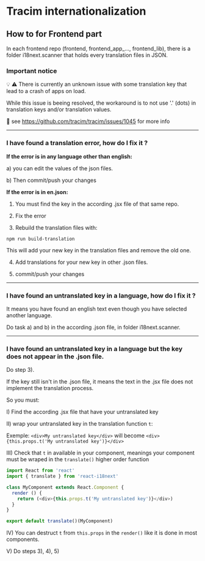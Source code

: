 # Tracim internationalization

## How to for Frontend part

In each frontend repo (frontend, frontend_app_..., frontend_lib), there is a folder i18next.scanner that holds every translation files in JSON.

### Important notice
:bulb: :warning: There is currently an unknown issue with some translation key that lead to a crash of apps on load.
  
While this issue is beeing resolved, the workaround is to not use '.' (dots) in translation keys and/or translation values.
  
:bug: see https://github.com/tracim/tracim/issues/1045 for more info
___

### I have found a translation error, how do I fix it ?

**If the error is in any language other than english:**

a) you can edit the values of the json files.

b) Then commit/push your changes

**If the error is in en.json:**

1) You must find the key in the according .jsx file of that same repo.

2) Fix the error
 
3) Rebuild the translation files with:

`npm run build-translation`

This will add your new key in the translation files and remove the old one.

4) Add translations for your new key in other .json files.

5) commit/push your changes

___

### I have found an untranslated key in a language, how do I fix it ?

It means you have found an english text even though you have selected another language. 

Do task a) and b) in the according .json file, in folder i18next.scanner.

___

### I have found an untranslated key in a language but the key does not appear in the .json file.

Do step 3).

If the key still isn't in the .json file, it means the text in the .jsx file does not implement the translation process.

So you must:

I) Find the according .jsx file that have your untranslated key

II) wrap your untranslated key in the translation function `t`:

Exemple: `<div>My untranslated key</div>` will become `<div>{this.props.t('My untranslated key')}</div>`

III) Check that `t` in available in your component, meanings your component must be wraped in the `translate()` higher order function

``` javascript
import React from 'react'
import { translate } from 'react-i18next'

class MyComponent extends React.Component {
  render () {
    return (<div>{this.props.t('My untranslated key')}</div>)
  }
}

export default translate()(MyComponent)
```

IV) You can destruct `t` from `this.props` in the `render()` like it is done in most components.

V) Do steps 3), 4), 5)
